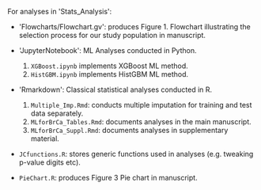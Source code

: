 For analyses in 'Stats_Analysis': 

* 'Flowcharts/Flowchart.gv': produces Figure 1. Flowchart illustrating the selection process for our study population in manuscript. 

* 'JupyterNotebook': ML Analyses conducted in Python.
  1. `XGBoost.ipynb` implements XGBoost ML method.
  2. `HistGBM.ipynb` implements HistGBM ML method.

* 'Rmarkdown': Classical statistical analyses conducted in R.
   1. `Multiple_Imp.Rmd`: conducts multiple imputation for training and test data separately. 
   2. `MLforBrCa_Tables.Rmd`: documents analyses in the main manuscript.
   3. `MLforBrCa_Suppl.Rmd`: documents analyses in supplementary material.

* `JCfunctions.R`: stores generic functions used in analyses (e.g. tweaking p-value digits etc).
* `PieChart.R`: produces Figure 3 Pie chart in manuscript.
